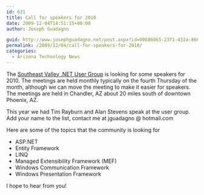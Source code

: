 ```yaml
---
id: 631
title: Call for speakers for 2010
date: 2009-12-04T14:51:15+00:00
author: Joseph Guadagno

guid: http://www.josephguadagno.net/post.aspx?id=00886065-23f1-432a-8664-b427bbe8b1e1
permalink: /2009/12/04/call-for-speakers-for-2010/
categories:
  - Arizona Technology News
---
```

The [Southeast Valley .NET User Group](http://www.sevdnug.org) is looking for some speakers for 2010. The meetings are held monthly typically on the fourth Thursday of the month, although we can move the meeting to make it easier for speakers.  The meetings are held in Chandler, AZ about 20 miles south of downtown Phoenix, AZ.

This year we had Tim Rayburn and Alan Stevens speak at the user group.  Add your name to the list, contact me at jguadagno @ hotmail.com

Here are some of the topics that the community is looking for

* ASP.NET
* Entity Framework
* LINQ
* Managed Extensibility Framework (MEF)
* Windows Communication Framework
* Windows Presentation Framework

I hope to hear from you!